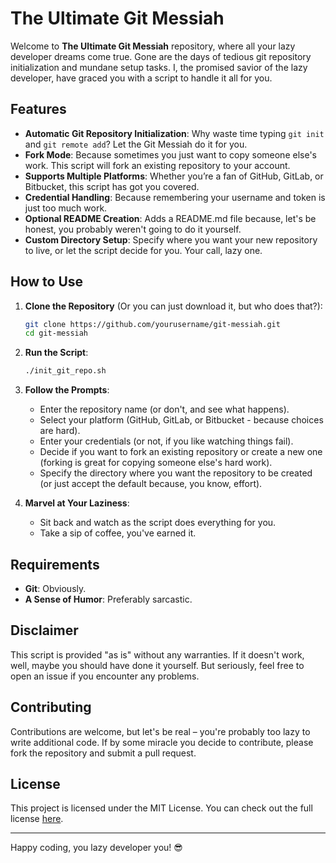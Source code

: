 # The Ultimate Git Messiah

Welcome to **The Ultimate Git Messiah** repository, where all your lazy developer dreams come true. Gone are the days of tedious git repository initialization and mundane setup tasks. I, the promised savior of the lazy developer, have graced you with a script to handle it all for you.

## Features

- **Automatic Git Repository Initialization**: Why waste time typing `git init` and `git remote add`? Let the Git Messiah do it for you.
- **Fork Mode**: Because sometimes you just want to copy someone else's work. This script will fork an existing repository to your account.
- **Supports Multiple Platforms**: Whether you’re a fan of GitHub, GitLab, or Bitbucket, this script has got you covered.
- **Credential Handling**: Because remembering your username and token is just too much work.
- **Optional README Creation**: Adds a README.md file because, let's be honest, you probably weren't going to do it yourself.
- **Custom Directory Setup**: Specify where you want your new repository to live, or let the script decide for you. Your call, lazy one.

## How to Use

1. **Clone the Repository** (Or you can just download it, but who does that?):
    ```sh
    git clone https://github.com/yourusername/git-messiah.git
    cd git-messiah
    ```

2. **Run the Script**:
    ```sh
    ./init_git_repo.sh
    ```

3. **Follow the Prompts**:
   - Enter the repository name (or don't, and see what happens).
   - Select your platform (GitHub, GitLab, or Bitbucket - because choices are hard).
   - Enter your credentials (or not, if you like watching things fail).
   - Decide if you want to fork an existing repository or create a new one (forking is great for copying someone else's hard work).
   - Specify the directory where you want the repository to be created (or just accept the default because, you know, effort).

4. **Marvel at Your Laziness**:
   - Sit back and watch as the script does everything for you.
   - Take a sip of coffee, you've earned it.

## Requirements

- **Git**: Obviously.
- **A Sense of Humor**: Preferably sarcastic.

## Disclaimer

This script is provided "as is" without any warranties. If it doesn't work, well, maybe you should have done it yourself. But seriously, feel free to open an issue if you encounter any problems.

## Contributing

Contributions are welcome, but let's be real – you're probably too lazy to write additional code. If by some miracle you decide to contribute, please fork the repository and submit a pull request.

## License

This project is licensed under the MIT License. You can check out the full license [here](LICENSE).

---

Happy coding, you lazy developer you! 😎
